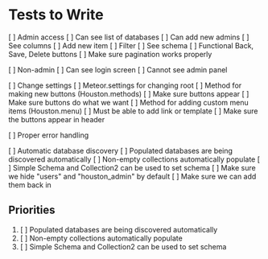 # Tests to Write

[ ] Admin access
  [ ] Can see list of databases
  [ ] Can add new admins
  [ ] See columns
  [ ] Add new item
  [ ] Filter
  [ ] See schema
  [ ] Functional Back, Save, Delete buttons
  [ ] Make sure pagination works properly

[ ] Non-admin
  [ ] Can see login screen
  [ ] Cannot see admin panel

[ ] Change settings
  [ ] Meteor.settings for changing root
  [ ] Method for making new buttons (Houston.methods)
    [ ] Make sure buttons appear
    [ ] Make sure buttons do what we want
  [ ] Method for adding custom menu items (Houston.menu)
    [ ] Must be able to add link or template
    [ ] Make sure the buttons appear in header

[ ] Proper error handling

[ ] Automatic database discovery
  [ ] Populated databases are being discovered automatically
  [ ] Non-empty collections automatically populate
  [ ] Simple Schema and Collection2 can be used to set schema
  [ ] Make sure we hide "users" and "houston_admin" by default
    [ ] Make sure we can add them back in

## Priorities

1. [ ] Populated databases are being discovered automatically
2. [ ] Non-empty collections automatically populate
3. [ ] Simple Schema and Collection2 can be used to set schema
